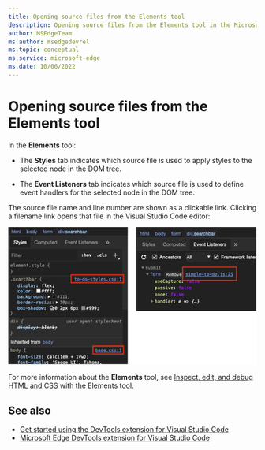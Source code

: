 ```yaml
---
title: Opening source files from the Elements tool
description: Opening source files from the Elements tool in the Microsoft Edge Developer Tools extension for Visual Studio Code.
author: MSEdgeTeam
ms.author: msedgedevrel
ms.topic: conceptual
ms.service: microsoft-edge
ms.date: 10/06/2022
---
```

# Opening source files from the Elements tool

In the **Elements** tool:

*  The **Styles** tab indicates which source file is used to apply styles to the selected node in the DOM tree.

*  The **Event Listeners** tab indicates which source file is used to define event handlers for the selected node in the DOM tree.

The source file name and line number are shown as a clickable link.  Clicking a filename link opens that file in the Visual Studio Code editor:

![Opening source files from Elements tool](./opening-source-files-from-elements-tool-images/elements-files.png)

For more information about the **Elements** tool, see [Inspect, edit, and debug HTML and CSS with the Elements tool](../../devtools-guide-chromium/elements-tool/elements-tool.md).


<!-- ====================================================================== -->
## See also

* [Get started using the DevTools extension for Visual Studio Code](./get-started.md)
* [Microsoft Edge DevTools extension for Visual Studio Code](../microsoft-edge-devtools-extension.md)
